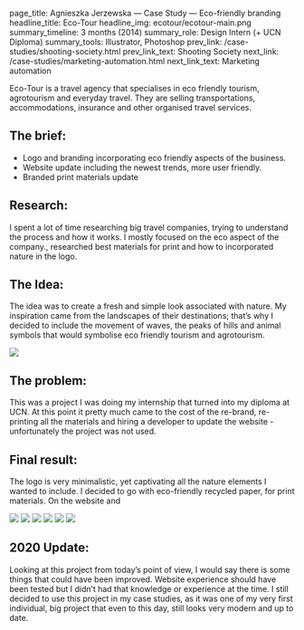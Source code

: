 page_title: Agnieszka Jerzewska — Case Study — Eco-friendly branding
headline_title: Eco-Tour
headline_img: ecotour/ecotour-main.png
summary_timeline: 3 months (2014)
summary_role: Design Intern (+ UCN Diploma)
summary_tools: Illustrator, Photoshop
prev_link: /case-studies/shooting-society.html
prev_link_text: Shooting Society
next_link: /case-studies/marketing-automation.html
next_link_text: Marketing automation

Eco-Tour is a travel agency that specialises in eco friendly tourism, agrotourism and everyday travel. They are 
selling transportations, accommodations, insurance and other organised travel services.

## The brief:

* Logo and branding incorporating eco friendly aspects of the business.
* Website update including the newest trends, more user friendly.
* Branded print materials update

## Research:

I spent a lot of time researching big travel companies, trying to understand the process and how it works. 
I mostly focused on the eco aspect of the company., researched best materials for print and 
how to incorporated nature in the logo.

## The Idea:

The idea was to create a fresh and simple look associated with nature. My inspiration came from the landscapes of 
their destinations; that’s why I decided to include the movement of waves, the peaks of hills and animal symbols 
that would symbolise eco friendly tourism and agrotourism.

<div class="graphic ultrawide">
    <img src="/resources/img/case-studies/pages/ecotour/ecotour-logo1.png" />
</div>

## The problem:

This was a project I was doing my internship that turned into my diploma at UCN. At this point it pretty much 
came to the cost of the re-brand, re-printing all the materials and hiring a developer to update the 
website - unfortunately the project was not used.

## Final result:

The logo is very minimalistic, yet captivating all the nature elements I wanted to include. 
I decided to go with eco-friendly recycled paper, for print materials. On the website and 

<div class="graphic ultrawide">
    <img src="/resources/img/case-studies/pages/ecotour/ecotour-final1.png" />
    <img src="/resources/img/case-studies/pages/ecotour/ecotour-final2.png" />
    <img src="/resources/img/case-studies/pages/ecotour/ecotour-final3.png" />
    <img src="/resources/img/case-studies/pages/ecotour/ecotour-final4.png" />
    <img src="/resources/img/case-studies/pages/ecotour/ecotour-final5.png" />
    <img src="/resources/img/case-studies/pages/ecotour/ecotour-final6.png" />
</div>

## 2020 Update:

Looking at this project from today’s point of view, I would say there is some things that could have been 
improved. Website experience should have been tested but I didn’t had that knowledge or experience 
at the time. I still decided to use this project in my case studies, as it was one of my very first 
individual, big project that even to this day, still looks very modern and up to date.